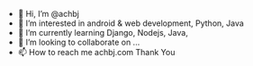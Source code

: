 - 👋 Hi, I’m @achbj
- 👀 I’m interested in android & web development, Python, Java
- 🌱 I’m currently learning Django, Nodejs, Java,
- 💞️ I’m looking to collaborate on ...
- 📫 How to reach me achbj.com
                                      Thank You
